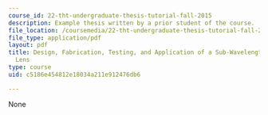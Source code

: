 ```yaml
---
course_id: 22-tht-undergraduate-thesis-tutorial-fall-2015
description: Example thesis written by a prior student of the course.
file_location: /coursemedia/22-tht-undergraduate-thesis-tutorial-fall-2015/c5186e454812e18034a211e912476db6_MIT22_THTF15_thesis_ex4.pdf
file_type: application/pdf
layout: pdf
title: Design, Fabrication, Testing, and Application of a Sub-Wavelength Microwave
  Lens
type: course
uid: c5186e454812e18034a211e912476db6

---
```

None